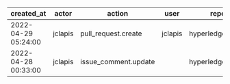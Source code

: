 |          created_at | actor   | action               | user    | repo             |
| ------------------- | ------- | -------------------- | ------- | ---------------- |
| 2022-04-29 05:24:00 | jclapis | pull_request.create  | jclapis | hyperledger/besu |
| 2022-04-28 00:33:00 | jclapis | issue_comment.update |         | hyperledger/besu |
